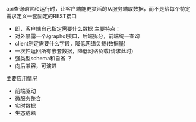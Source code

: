 api查询语言和运行时，让客户端能更灵活的从服务端取数据，而不是给每个特定需求定义一套固定的REST接口
- 即，客户端自己指定需要什么数据
主要特点：
- 对外暴露一个/graphql接口，后端拆分，前端统一查询
- client制定需要什么字段，降低网络负载(数据量)
- 一次性返回所有嵌套数据，降低网络负载(请求此时)
- 强类型schema和自省 ？
- 向后兼容，可演进

主要应用情况
- 前端驱动
- 微服务整合
- 实时数据
- 生态成熟